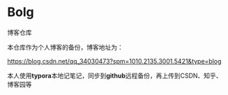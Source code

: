 # Bolg
 博客仓库

本仓库作为个人博客的备份，博客地址为：

https://blog.csdn.net/qq_34030473?spm=1010.2135.3001.5421&type=blog

本人使用**typora**本地记笔记，同步到**github**远程备份，再上传到CSDN、知乎、博客园等
